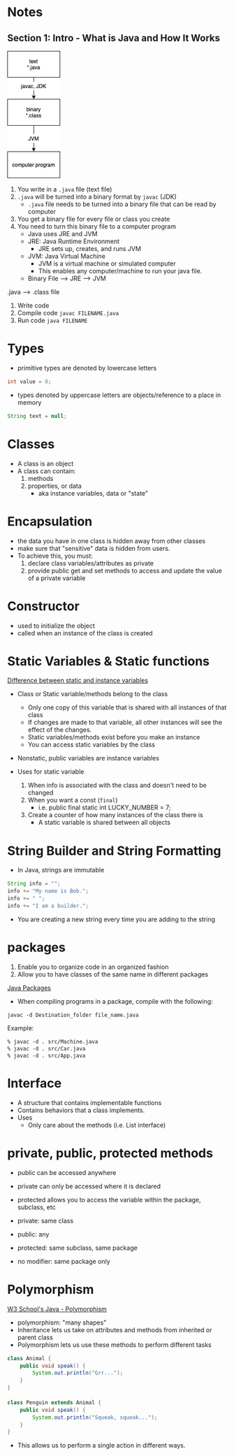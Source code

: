 # Notes
## Section 1: Intro - What is Java and How It Works

<img src="./img/java_compilation_diagram.png">

1. You write in a `.java` file (text file)
2. `.java` will be turned into a binary format by `javac` (JDK)
    * `.java` file needs to be turned into a binary file that can be read by computer
3. You get a binary file for every file or class you create
4. You need to turn this binary file to a computer program
    * Java uses JRE and JVM
    * JRE: Java Runtime Environment
        * JRE sets up, creates, and runs JVM
    * JVM: Java Virtual Machine
        * JVM is a virtual machine or simulated computer
        * This enables any computer/machine to run your java file.
    * Binary File --> JRE --> JVM

.java --> .class file
1. Write code
2. Compile code `javac FILENAME.java`
3. Run code `java FILENAME`

# Types
* primitive types are denoted by lowercase letters
```Java
int value = 0;
```
* types denoted by uppercase letters are objects/reference to a place in memory
```Java
String text = null;
```

# Classes
* A class is an object
* A class can contain:
    1. methods
    2. properties, or data
        - aka instance variables, data or "state"

# Encapsulation
* the data you have in one class is hidden away from other classes
* make sure that "sensitive" data is hidden from users.
* To achieve this, you must:
    1. declare class variables/attributes as private
    2. provide public get and set methods to access and update the value of a private variable

# Constructor
* used to initialize the object
* called when an instance of the class is created

# Static Variables & Static functions
[Difference between static and instance variables](https://softwareengineering.stackexchange.com/a/293480)
* Class or Static variable/methods belong to the class
    - Only one copy of this variable that is shared with all instances of that class
    - If changes are made to that variable, all other instances will see the effect of the changes.
    - Static variables/methods exist before you make an instance
    - You can access static variables by the class

* Nonstatic, public variables are instance variables
* Uses for static variable
    1. When info is associated with the class and doesn't need to be changed
    1. When you want a const (`final`)
        - i.e. public final static int LUCKY_NUMBER = 7;
    1. Create a counter of how many instances of the class there is
        - A static variable is shared between all objects

# String Builder and String Formatting
* In Java, strings are immutable
```Java
String info = "";
info += "My name is Bob.";
info += " ";
info += "I am a builder.";
```
* You are creating a new string every time you are adding to the string

# packages
1. Enable you to organize code in an organized fashion
2. Allow you to have classes of the same name in different packages

[Java Packages](https://www.tutorialspoint.com/java/java_packages.htm)
* When compiling programs in a package, compile with the following:
```
javac -d Destination_folder file_name.java
```

Example:
```
% javac -d . src/Machine.java
% javac -d . src/Car.java    
% javac -d . src/App.java
```

# Interface
* A structure that contains implementable functions
* Contains behaviors that a class implements.
* Uses
    - Only care about the methods (i.e. List interface)

# private, public, protected methods
* public can be accessed anywhere
* private can only be accessed where it is declared
* protected allows you to access the variable within the package, subclass, etc

* private: same class
* public: any
* protected: same subclass, same package
* no modifier: same package only

# Polymorphism
[W3 School's Java - Polymorphism](https://www.w3schools.com/java/java_polymorphism.asp)
* polymorphism: "many shapes"
* Inheritance lets us take on attributes and methods from inherited or parent class
* Polymorphism lets us use these methods to perform different tasks
```Java
class Animal {
    public void speak() {
        System.out.println("Grr...");
    }
}

class Penguin extends Animal {
    public void speak() {
        System.out.println("Squeak, squeak...");
    }
}
```
* This allows us to perform a single action in different ways.